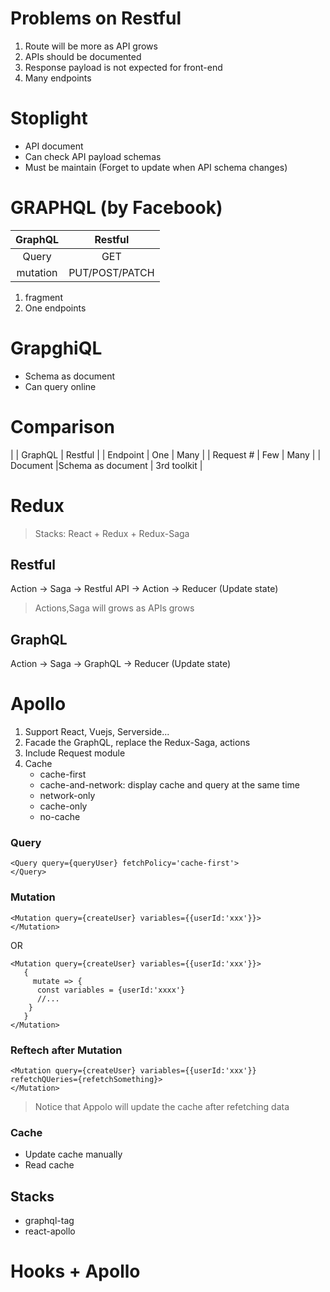 # Problems on Restful

1. Route will be more as API grows
2. APIs should be documented
3. Response payload is not expected for front-end
4. Many endpoints


# Stoplight

- API document
- Can check API payload schemas
- Must be maintain (Forget to update when API schema changes)

# GRAPHQL (by Facebook)

| GraphQL | Restful |
|:-------:|:-------:|
| Query | GET |
| mutation | PUT/POST/PATCH |


1. fragment
2. One endpoints


# GrapghiQL

- Schema as document
- Can query online

# Comparison

| | GraphQL | Restful |
| Endpoint | One | Many |
| Request # | Few | Many |
| Document |Schema as document | 3rd toolkit |


# Redux

> Stacks: React + Redux + Redux-Saga

## Restful

Action -> Saga -> Restful API -> Action -> Reducer (Update state)

> Actions,Saga will grows as APIs grows 

## GraphQL

Action -> Saga -> GraphQL -> Reducer (Update state)


# Apollo

1. Support React, Vuejs, Serverside...
2. Facade the GraphQL, replace the Redux-Saga, actions 
3. Include Request module
4. Cache
   - cache-first
   - cache-and-network: display cache and query at the same time
   - network-only
   - cache-only
   - no-cache 

### Query

```
<Query query={queryUser} fetchPolicy='cache-first'>
</Query>
```

### Mutation

```
<Mutation query={createUser} variables={{userId:'xxx'}}>
</Mutation>
```
OR

```
<Mutation query={createUser} variables={{userId:'xxx'}}>
   { 
     mutate => { 
      const variables = {userId:'xxxx'}
      //...
    }
   }
</Mutation>
```

### Reftech after Mutation

```
<Mutation query={createUser} variables={{userId:'xxx'}} refetchQUeries={refetchSomething}>
</Mutation>
```

> Notice that Appolo will update the cache after refetching data

### Cache

- Update cache manually
- Read cache


## Stacks

- graphql-tag
- react-apollo


# Hooks + Apollo

